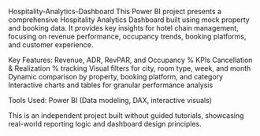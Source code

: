 Hospitality-Analytics-Dashboard
This Power BI project presents a comprehensive Hospitality Analytics Dashboard built using mock property and booking data. It provides key insights for hotel chain management, focusing on revenue performance, occupancy trends, booking platforms, and customer experience.

Key Features:
Revenue, ADR, RevPAR, and Occupancy % KPIs
Cancellation & Realization % tracking
Visual filters for city, room type, week, and month
Dynamic comparison by property, booking platform, and category
Interactive charts and tables for granular performance analysis

Tools Used:
Power BI (Data modeling, DAX, interactive visuals)

This is an independent project built without guided tutorials, showcasing real-world reporting logic and dashboard design principles.
